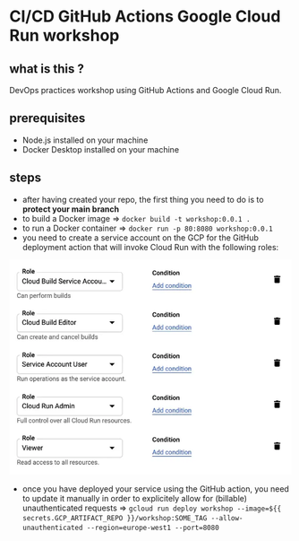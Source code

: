 # CI/CD GitHub Actions Google Cloud Run workshop

## what is this ?

DevOps practices workshop using GitHub Actions and Google Cloud Run.

## prerequisites

- Node.js installed on your machine
- Docker Desktop installed on your machine

## steps

- after having created your repo, the first thing you need to do is to **protect your main branch**
- to build a Docker image => `docker build -t workshop:0.0.1 .`
- to run a Docker container => `docker run -p 80:8080 workshop:0.0.1`
- you need to create a service account on the GCP for the GitHub deployment action that will invoke Cloud Run with the following roles:

![GCP roles](./sa_permissions.webp)

- once you have deployed your service using the GitHub action, you need to update it manually in order to explicitely allow for (billable) unauthenticated requests => `gcloud run deploy workshop --image=${{ secrets.GCP_ARTIFACT_REPO }}/workshop:SOME_TAG --allow-unauthenticated --region=europe-west1 --port=8080`

